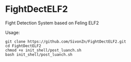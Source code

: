 # FightDectELF2
Fight Detection System based on Feling ELF2

Usage:
```shell
git clone https://github.com/SivonZn/FightDectELF2.git
cd FightDectELF2
chmod +x init_shell/post_luanch.sh
bash init_shell/post_luanch.sh
```